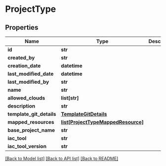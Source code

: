 # ProjectType

## Properties
Name | Type | Description | Notes
------------ | ------------- | ------------- | -------------
**id** | **str** |  | [optional] 
**created_by** | **str** |  | [optional] 
**creation_date** | **datetime** |  | [optional] 
**last_modified_date** | **datetime** |  | [optional] 
**last_modified_by** | **str** |  | [optional] 
**name** | **str** |  | [optional] 
**allowed_clouds** | **list[str]** |  | [optional] 
**description** | **str** |  | [optional] 
**template_git_details** | [**TemplateGitDetails**](TemplateGitDetails.md) |  | [optional] 
**mapped_resources** | [**list[ProjectTypeMappedResource]**](ProjectTypeMappedResource.md) |  | [optional] 
**base_project_name** | **str** |  | [optional] 
**iac_tool** | **str** |  | [optional] 
**iac_tool_version** | **str** |  | [optional] 

[[Back to Model list]](../README.md#documentation-for-models) [[Back to API list]](../README.md#documentation-for-api-endpoints) [[Back to README]](../README.md)


